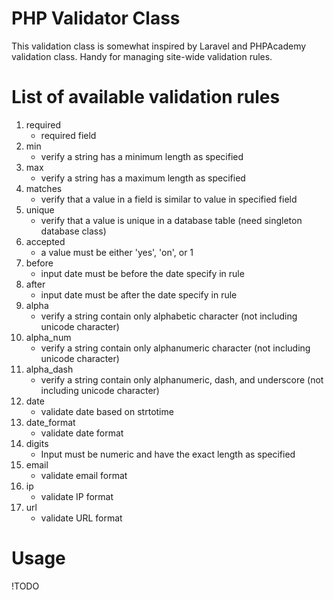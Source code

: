 PHP Validator Class
===================

This validation class is somewhat inspired by Laravel and PHPAcademy validation class.
Handy for managing site-wide validation rules.

List of available validation rules
==================================
 1. required 
    - required field
 2. min 
    - verify a string has a minimum length as specified
 3. max 
    - verify a string has a maximum length as specified
 4. matches 
    - verify that a value in a field is similar to value in specified field
 5. unique 
    - verify that a value is unique in a database table (need singleton database class)
 6. accepted 
    - a value must be either 'yes', 'on', or 1
 7. before 
    - input date must be before the date specify in rule
 8. after 
    - input date must be after the date specify in rule
 9. alpha 
    - verify a string contain only alphabetic character (not including unicode character)
 10. alpha_num 
     - verify a string contain only alphanumeric character (not including unicode character)
 11. alpha_dash 
     - verify a string contain only alphanumeric, dash, and underscore (not including unicode character)
 12. date 
     - validate date based on strtotime
 13. date_format 
     - validate date format
 14. digits 
     - Input must be numeric and have the exact length as specified
 15. email 
     - validate email format
 16. ip 
     - validate IP format
 17. url 
     - validate URL format

Usage
=====
!TODO



